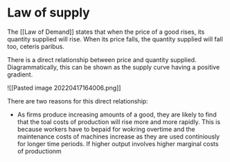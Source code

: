 # Law of supply

The [[Law of Demand]] states that when the price of a good rises, its quantity supplied will rise. When its price falls, the quantity supplied will fall too, ceteris paribus. 

There is a direct relationship between price and quantity supplied. Diagrammatically, this can be shown as the supply curve having a positive gradient.

![[Pasted image 20220417164006.png]]

There are two reasons for this direct relationship:
- As firms produce increasing amounts of a good, they are likely to find that the toal costs of production will rise more and more rapidly. This is because workers have to bepaid for wokring overtime and the maintenance costs of machines increase as they are used continiously for longer time periods. If higher output involves higher marginal costs of productionm